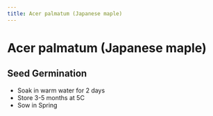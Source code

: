 ```yaml
---
title: Acer palmatum (Japanese maple)
---
```


# Acer palmatum (Japanese maple)

## Seed Germination

- Soak in warm water for 2 days
- Store 3-5 months at 5C
- Sow in Spring
